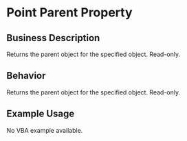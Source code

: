 # Point Parent Property

## Business Description
Returns the parent object for the specified object. Read-only.

## Behavior
Returns the parent object for the specified object. Read-only.

## Example Usage
No VBA example available.